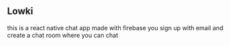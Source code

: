 ## Lowki
this is a react native chat app made with firebase
you sign up with email and create a chat room where you can chat
